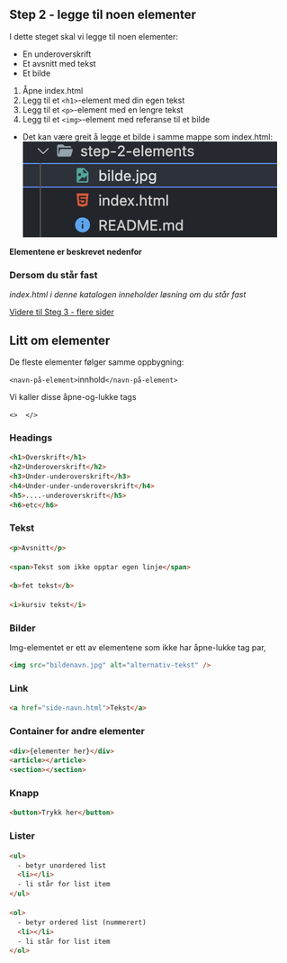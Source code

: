 ## Step 2 - legge til noen elementer

I dette steget skal vi legge til noen elementer:

- En underoverskrift
- Et avsnitt med tekst
- Et bilde

1. Åpne index.html
2. Legg til et `<h1>`-element med din egen tekst
3. Legg til et `<p>`-element med en lengre tekst
4. Legg til et `<img>`-element med referanse til et bilde

- Det kan være greit å legge et bilde i samme mappe som index.html:
  ![Alt text](image.png)

**Elementene er beskrevet nedenfor**

### Dersom du står fast

_index.html i denne katalogen inneholder løsning om du står fast_

[Videre til Steg 3 - flere sider](../step-3-pages/README.md)

## Litt om elementer

De fleste elementer følger samme oppbygning:

`<navn-på-element>`innhold`</navn-på-element>`

Vi kaller disse åpne-og-lukke tags

`<>  </>`

### Headings

```html
<h1>Overskrift</h1>
<h2>Underoverskrift</h2>
<h3>Under-underoverskrift</h3>
<h4>Under-under-underoverskrift</h4>
<h5>....-underoverskrift</h5>
<h6>etc</h6>
```

### Tekst

```html
<p>Avsnitt</p>

<span>Tekst som ikke opptar egen linje</span>

<b>fet tekst</b>

<i>kursiv tekst</i>
```

### Bilder

Img-elementet er ett av elementene som ikke har åpne-lukke tag par,

```html
<img src="bildenavn.jpg" alt="alternativ-tekst" />
```

### Link

```html
<a href="side-navn.html">Tekst</a>
```

### Container for andre elementer

```html
<div>{elementer her}</div>
<article></article>
<section></section>
```

### Knapp

```html
<button>Trykk her</button>
```

### Lister

```html
<ul>
  - betyr unordered list
  <li></li>
  - li står for list item
</ul>

<ol>
  - betyr ordered list (nummerert)
  <li></li>
  - li står for list item
</ol>
```
